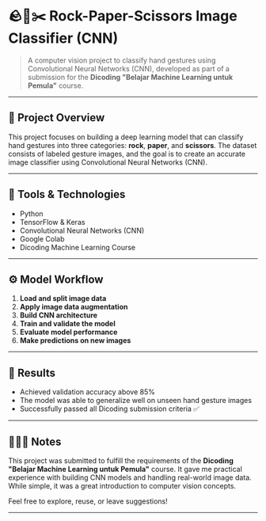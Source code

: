 # 🪨📄✂️ Rock-Paper-Scissors Image Classifier (CNN)

> A computer vision project to classify hand gestures using Convolutional Neural Networks (CNN), developed as part of a submission for the **Dicoding "Belajar Machine Learning untuk Pemula"** course.

---

## 📌 Project Overview

This project focuses on building a deep learning model that can classify hand gestures into three categories: **rock**, **paper**, and **scissors**. The dataset consists of labeled gesture images, and the goal is to create an accurate image classifier using Convolutional Neural Networks (CNN).

---

## 🧰 Tools & Technologies

- Python
- TensorFlow & Keras
- Convolutional Neural Networks (CNN)
- Google Colab
- Dicoding Machine Learning Course

---

## ⚙️ Model Workflow

1. **Load and split image data**
2. **Apply image data augmentation**
3. **Build CNN architecture**
4. **Train and validate the model**
5. **Evaluate model performance**
6. **Make predictions on new images**

---

## 🎯 Results

- Achieved validation accuracy above 85%
- The model was able to generalize well on unseen hand gesture images
- Successfully passed all Dicoding submission criteria ✅

---

## 🙋🏻‍♀️ Notes

This project was submitted to fulfill the requirements of the **Dicoding "Belajar Machine Learning untuk Pemula"** course. It gave me practical experience with building CNN models and handling real-world image data. While simple, it was a great introduction to computer vision concepts.

Feel free to explore, reuse, or leave suggestions!

---
